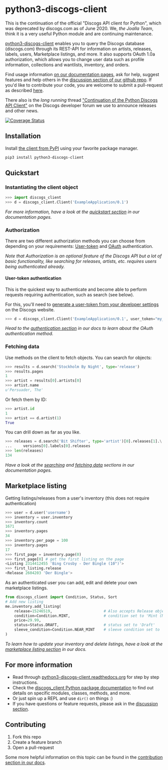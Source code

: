 # python3-discogs-client

This is the continuation of the official "Discogs API client for Python", which
was deprecated by discogs.com as of June 2020. We, _the Joalla Team_, think it
is a very useful Python module and are continuing maintenance.

[python3-discogs-client](https://pypi.org/project/python3-discogs-client/)
enables you to query the Discogs database (discogs.com) through its REST-API for
information on artists, releases, labels, users, Marketplace listings, and more.
It also supports OAuth 1.0a authorization, which allows you to change user data
such as profile information, collections and wantlists, inventory, and orders.

Find usage information [on our documentation pages](
<https://python3-discogs-client.readthedocs.org>),
ask for help, suggest features and help others in the [discussion section of our
github repo](https://github.com/joalla/discogs_client/discussions). If you'd
like to contribute your code, you are welcome to submit a pull-request as
described [here](https://python3-discogs-client.readthedocs.io/en/latest/contributing.html#submitting).

There also is the _long running_ thread ["Continuation of the Python Discogs API
Client"](https://www.discogs.com/forum/thread/822690) on the Discogs developer
forum we use to announce releases and other news.

[![Coverage Status](
<https://coveralls.io/repos/github/joalla/discogs_client/badge.svg>)](
<https://coveralls.io/github/joalla/discogs_client>)

## Installation

Install [the client from PyPI](https://pypi.org/project/python3-discogs-client/)
using your favorite package manager.

```sh
pip3 install python3-discogs-client
```

## Quickstart

### Instantiating the client object

```python
>>> import discogs_client
>>> d = discogs_client.Client('ExampleApplication/0.1')
```

_For more information, have a look at the
[quickstart section](
<https://python3-discogs-client.readthedocs.org/en/latest/quickstart.html>)
in our documentation pages._


### Authorization

There are two different authorization methods you can choose from depending on
your requirements:
[User-token](
<https://python3-discogs-client.readthedocs.org/en/latest/authentication.html#user-token-authorization>)
and [OAuth](
<https://python3-discogs-client.readthedocs.org/en/latest/authentication.html#oauth-authorization>)
authentication.

_Note that Authorization is an optional feature of the Discogs API but a lot of
basic functionality, like searching for releases, artists, etc. requires users
being authenticated already._


#### User-token authentication

This is the quickest way to authenticate and become able to perform requests
requiring authentication, such as search (see below).

For this, you'll need to
[generate a user-token from your developer settings](
<https://python3-discogs-client.readthedocs.org/en/latest/authentication.html#user-token-authentication>)
on the Discogs website.

```python
>>> d = discogs_client.Client('ExampleApplication/0.1', user_token="my_user_token")
```

_Head to the [authentication
section](https://python3-discogs-client.readthedocs.org/en/latest/authentication.html#oauth-authentication)
in our docs to learn about the OAuth authentication method._


### Fetching data

Use methods on the client to fetch objects. You can search for objects:

```python
>>> results = d.search('Stockholm By Night', type='release')
>>> results.pages
1
>>> artist = results[0].artists[0]
>>> artist.name
u'Persuader, The'
```

Or fetch them by ID:

```python
>>> artist.id
1
>>> artist == d.artist(1)
True
```

You can drill down as far as you like.

```python
>>> releases = d.search('Bit Shifter', type='artist')[0].releases[1].\
...     versions[0].labels[0].releases
>>> len(releases)
134
```

_Have a look at the
[searching](
<https://python3-discogs-client.readthedocs.org/en/latest/quickstart.html#searching>)
and [fetching data](
<https://python3-discogs-client.readthedocs.org/en/latest/fetching_data.html>)
sections in our documentation pages._


## Marketplace listing

Getting listings/releases from a user's inventory (this does not require authentication)

```python
>>> user = d.user('username')
>>> inventory = user.inventory
>>> inventory.count
1671
>>> inventory.pages
34
>>> inventory.per_page = 100
>>> inventory.pages
17
>>> first_page = inventory.page(0)
>>> first_page[0] # get the first listing on the page
<Listing 2314412455 'Bing Crosby - Der Bingle (10")'>
>>> first_listing.release
<Release 2604203 'Der Bingle'>
```

As an authenticated user you can add, edit and delete your own marketplace listings.

```python
from discogs_client import Condition, Status, Sort
# Add new listing
me.inventory.add_listing(
    release=15246519,                       # Also accepts Release object
    condition=Condition.MINT,               # condition set to 'Mint (M)'
    price=29.99,
    status=Status.DRAFT,                    # status set to 'Draft'
    sleeve_condition=Condition.NEAR_MINT    # sleeve condition set to 'Near Mint (NM or M-)'
)
```

_To learn how to update your inventory and delete listings, have a look at the
[marketplace listing section](
<https://python3-discogs-client.readthedocs.org/en/latest/listing.html>) in our
docs._


## For more information

- Read through [python3-discogs-client.readthedocs.org](https://python3-discogs-client.readthedocs.org) for step by step instructions.
- Check the [discogs_client Python package documentation](https://python3-discogs-client.readthedocs.org/en/latest/discogs_client.html) to find out details on specific modules, classes, methods, and more.
- Or just spin up a REPL and use `dir()` on things :)
- If you have questions or feature requests, please ask in the [discussion section](https://github.com/joalla/discogs_client/discussions).


## Contributing

1. Fork this repo
2. Create a feature branch
3. Open a pull-request

Some more helpful information on this topic can be found in the [contribution section in our docs](https://python3-discogs-client.readthedocs.org/en/latest/contributing.html).
